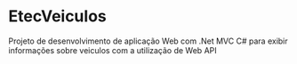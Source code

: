 # EtecVeiculos
Projeto de desenvolvimento de aplicação Web com .Net MVC C# para exibir informações sobre veiculos com a utilização de Web API

